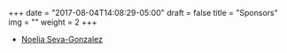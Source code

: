 +++
date = "2017-08-04T14:08:29-05:00"
draft = false
title = "Sponsors"
img = ""
weight = 2
+++

* [Noelia Seva-Gonzalez](http://vsgrealestategroup.com.realproserver.com/About)
